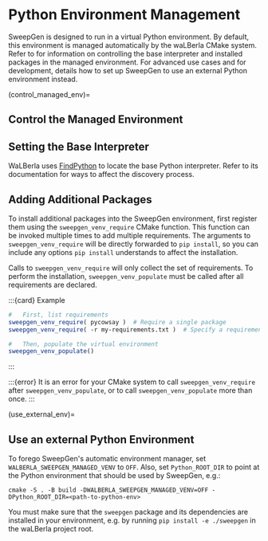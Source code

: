 # Python Environment Management

SweepGen is designed to run in a virtual Python environment.
By default, this environment is managed automatically by the waLBerla CMake system.
Refer to [](#control_managed_env) for information on controlling the base interpreter
and installed packages in the managed environment.
For advanced use cases and for development,
[](#use_external_env) details how to set up SweepGen to use an external Python environment instead.

(control_managed_env)=
## Control the Managed Environment

## Setting the Base Interpreter

WaLBerla uses [FindPython][FindPython] to locate the base Python interpreter.
Refer to its documentation for ways to affect the discovery process.

## Adding Additional Packages

To install additional packages into the SweepGen environment,
first register them using the `sweepgen_venv_require` CMake function.
This function can be invoked multiple times to add multiple requirements.
The arguments to `sweepgen_venv_require` will be directly forwarded to `pip install`,
so you can include any options `pip install` understands to affect the installation.

Calls to `sweepgen_venv_require` will only collect the set of requirements.
To perform the installation, `sweepgen_venv_populate` must be called after all
requirements are declared.

:::{card} Example

```CMake
#   First, list requirements
sweepgen_venv_require( pycowsay )  # Require a single package
sweepgen_venv_require( -r my-requirements.txt )  # Specify a requirements file

#   Then, populate the virtual environment
sweepgen_venv_populate()
```

:::

:::{error}
It is an error for your CMake system to call
`sweepgen_venv_require` after `sweepgen_venv_populate`,
or to call `sweepgen_venv_populate` more than once.
:::

[venv]: https://docs.python.org/3/library/venv.html
[FindPython]: https://cmake.org/cmake/help/latest/module/FindPython.html

(use_external_env)=
## Use an external Python Environment

To forego SweepGen's automatic environment manager,
set `WALBERLA_SWEEPGEN_MANAGED_VENV` to `OFF`.
Also, set `Python_ROOT_DIR` to point at the Python environment that should be used by
SweepGen, e.g.:

```{code-block} bash
cmake -S . -B build -DWALBERLA_SWEEPGEN_MANAGED_VENV=OFF -DPython_ROOT_DIR=<path-to-python-env>
```

You must make sure that the `sweepgen` package and its dependencies are installed
in your environment, e.g. by running `pip install -e ./sweepgen` in the waLBerla project root.
